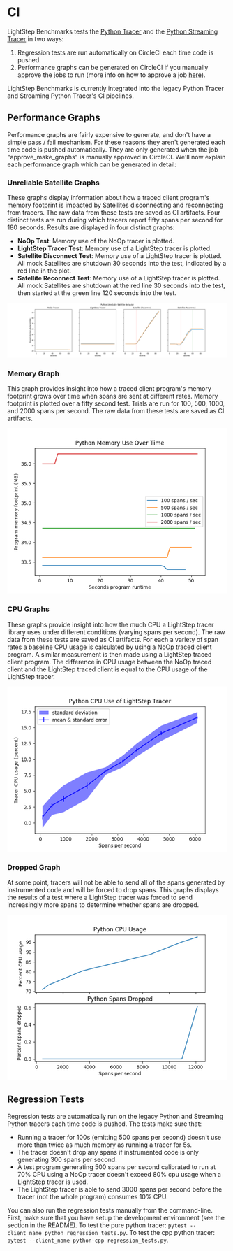 # CI

LightStep Benchmarks tests the [Python Tracer](https://github.com/lightstep/lightstep-tracer-python) and the [Python Streaming Tracer](https://github.com/lightstep/lightstep-tracer-cpp) in two ways:

1. Regression tests are run automatically on CircleCI each time code is pushed.
2. Performance graphs can be generated on CircleCI if you manually approve the jobs to run (more info on how to approve a job [here](https://circleci.com/docs/2.0/workflows/#holding-a-workflow-for-a-manual-approval)).

LightStep Benchmarks is currently integrated into the legacy Python Tracer and Streaming Python Tracer's CI pipelines.

## Performance Graphs

Performance graphs are fairly expensive to generate, and don't have a simple pass / fail mechanism. For these reasons they aren't generated each time code is pushed automatically. They are only generated when the job "approve_make_graphs" is manually approved in CircleCI. We'll now explain each performance graph which can be generated in detail:

### Unreliable Satellite Graphs

These graphs display information about how a traced client program's memory footprint is impacted by Satellites disconnecting and reconnecting from tracers. The raw data from these tests are saved as CI artifacts. Four distinct tests are run during which tracers report fifty spans per second for 180 seconds. Results are displayed in four distinct graphs:

- **NoOp Test**: Memory use of the NoOp tracer is plotted.
- **LightStep Tracer Test**: Memory use of a LightStep tracer is plotted.
- **Satellite Disconnect Test**: Memory use of a LightStep tracer is plotted. All mock Satellites are shutdown 30 seconds into the test, indicated by a red line in the plot.
- **Satellite Reconnect Test**: Memory use of a LightStep tracer is plotted. All mock Satellites are shutdown at the red line 30 seconds into the test, then started at the green line 120 seconds into the test.

![Unreliable Satellite Graphs](./python_satellite_disconnect.png "Unreliable Satellite Graphs")

### Memory Graph

This graph provides insight into how a traced client program's memory footprint grows over time when spans are sent at different rates. Memory footprint is plotted over a fifty second test. Trials are run for 100, 500, 1000, and 2000 spans per second. The raw data from these tests are saved as CI artifacts.

![Memory Graph](./python_runtime_vs_memory.png "Memory Graph")

### CPU Graphs

These graphs provide insight into how the much CPU a LightStep tracer library uses under different conditions (varying spans per second). The raw data from these tests are saved as CI artifacts. For each a variety of span rates a baseline CPU usage is calculated by using a NoOp traced client program. A similar measurement is then made using a LightStep traced client program. The difference in CPU usage between the NoOp traced client and the LightStep traced client is equal to the CPU usage of the LightStep tracer.

![CPU Usage Graph](./python_sps_vs_cpu.png "CPU Usage Graph")

### Dropped Graph

At some point, tracers will not be able to send all of the spans generated by instrumented code and will be forced to drop spans. This graphs displays the results of a test where a LightStep tracer was forced to send increasingly more spans to determine whether spans are dropped.

![Dropped Spans Graph](./python_sps_vs_dropped.png)

## Regression Tests

Regression tests are automatically run on the legacy Python and Streaming Python tracers each time code is pushed. The tests make sure that:

- Running a tracer for 100s (emitting 500 spans per second) doesn't use more than twice as much memory as running a tracer for 5s.
- The tracer doesn't drop any spans if instrumented code is only generating 300 spans per second.
- A test program generating 500 spans per second calibrated to run at 70% CPU using a NoOp tracer doesn't exceed 80% cpu usage when a LightStep tracer is used.
- The LightStep tracer is able to send 3000 spans per second before the tracer (not the whole program) consumes 10% CPU.

You can also run the regression tests manually from the command-line. First, make sure that you have setup the development environment (see the section in the README). To test the pure python tracer: `pytest --client_name python regression_tests.py`. To test the cpp python tracer: `pytest --client_name python-cpp regression_tests.py`.
